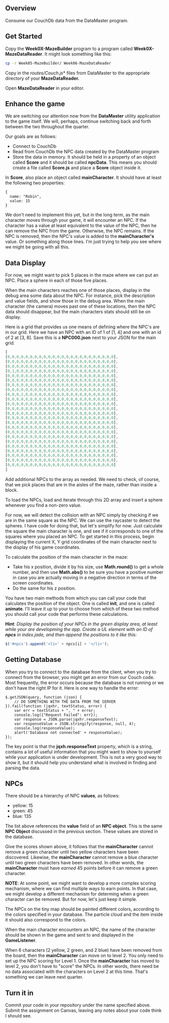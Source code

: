 ## Overview

Consume our CouchDb data from the DataMaster program.

## Get Started

Copy the **Week0X-MazeBuilder** program to a program called **Week0X-MazeDataReader**. It might look something like this:

```bash
cp -r Week05-MazeBuilder/ Week06-MazeDataReader
```

Copy in the **routes/Couch*.js** files from DataMaster to the appropriate directory of your **MazeDataReader.**

Open **MazeDataReader** in your editor.

## Enhance the game

We are switching our attention now from the **DataMaster** utility application to the game itself. We will, perhaps, continue switching back and forth between the two throughout the quarter.

Our goals are as follows:

- Connect to CouchDb
- Read from CouchDb the NPC data created by the DataMaster program
- Store the data in memory. It should be held in a property of an object called **Score** and it should be called **npcData**. This means you should create a file called **Score.js** and place a **Score** object inside it.

In **Score**, also place an object called **mainCharacter**. It should have at least the following two properties:

```
{
  name: "Robin",
  value: 15
}
```

We don't need to implement this yet, but in the long term, as the main character moves through your game, it will encounter an NPC. If the character has a value at least equivalent to the value of the NPC, then he can remove the NPC from the game. Otherwise, the NPC remains. If the NPC is removed, then the NPC's value is added to the **mainCharacter's** value. Or something along those lines. I'm just trying to help you see where we might be going with all this.

## Data Display

For now, we might want to pick 5 places in the maze where we can put an NPC. Place a sphere in each of those five places.

When the main characters reaches one of those places, display in the debug area some data about the NPC. For instance, pick the description and value fields, and show those in the debug area. When the main character (the camera) moves past one of these locations, then the NPC data should disappear, but the main characters stats should still be on display.

Here is a grid that provides us one means of defining where the NPC's are in our grid. Here we have an NPC with an ID of 1 of [1, 4] and one with an id of 2 at [3, 8]. Save this is a **NPC000.json** next to your JSON for the main grid.

```javascript
[
[0,0,0,0,0,0,0,0,0,0,0,0,0,0,0,0,0,0,0,0,0,0,0,0],
[0,0,0,0,0,0,0,0,0,0,0,0,0,0,0,0,0,0,0,0,0,0,0,0],
[0,0,0,0,0,0,0,0,0,0,0,0,0,0,0,0,0,0,0,0,0,0,0,0],
[0,1,0,0,0,0,0,0,0,0,0,0,0,0,0,0,0,0,0,0,0,0,0,0],
[0,0,0,0,0,0,0,0,0,0,0,0,0,0,0,0,0,0,0,0,0,0,0,0],
[0,0,0,0,0,0,0,0,0,0,0,0,0,0,0,0,0,0,0,0,0,0,0,0],
[0,0,0,0,0,0,0,0,0,0,0,0,0,0,0,0,0,0,0,0,0,0,0,0],
[0,0,0,0,0,0,0,0,0,0,0,0,0,0,0,0,0,0,0,0,0,0,0,0],
[0,0,0,2,0,0,0,0,0,0,0,0,0,0,0,0,0,0,0,0,0,0,0,0],
[0,0,0,0,0,0,0,0,0,0,0,0,0,0,0,0,0,0,0,0,0,0,0,0],
[0,0,0,0,0,0,0,0,0,0,0,0,0,0,0,0,0,0,0,0,0,0,0,0],
[0,0,0,0,0,0,0,0,0,0,0,0,0,0,0,0,0,0,0,0,0,0,0,0],
[0,0,0,0,0,0,0,0,0,0,0,0,0,0,0,0,0,0,0,0,0,0,0,0],
[0,0,0,0,0,0,0,0,0,0,0,0,0,0,0,0,0,0,0,0,0,0,0,0],
[0,0,0,0,0,0,0,0,0,0,0,0,0,0,0,0,0,0,0,0,0,0,0,0],
[0,0,0,0,0,0,0,0,0,0,0,0,0,0,0,0,0,0,0,0,0,0,0,0],
[0,0,0,0,0,0,0,0,0,0,0,0,0,0,0,0,0,0,0,0,0,0,0,0],
[0,0,0,0,0,0,0,0,0,0,0,0,0,0,0,0,0,0,0,0,0,0,0,0],
[0,0,0,0,0,0,0,0,0,0,0,0,0,0,0,0,0,0,0,0,0,0,0,0],
[0,0,0,0,0,0,0,0,0,0,0,0,0,0,0,0,0,0,0,0,0,0,0,0],
[0,0,0,0,0,0,0,0,0,0,0,0,0,0,0,0,0,0,0,0,0,0,0,0],
[0,0,0,0,0,0,0,0,0,0,0,0,0,0,0,0,0,0,0,0,0,0,0,0],
[0,0,0,0,0,0,0,0,0,0,0,0,0,0,0,0,0,0,0,0,0,0,0,0],
[0,0,0,0,0,0,0,0,0,0,0,0,0,0,0,0,0,0,0,0,0,0,0,0]
]
```

Add additional NPCs to the array as needed. We need to check, of course, that we pick places that are in the aisles of the maze, rather than inside a block.

To load the NPCs, load and iterate through this 2D array and insert a sphere whenever you find a non-zero value.

For now, we will detect the collision with an NPC simply by checking if we are in the same square as the NPC. We can use the raycaster to detect the spheres. I have code for doing that, but let's simplify for now. Just calculate the square the main character is one, and see if it corresponds to one of the squares where you placed an NPC. To get started in this process, begin displaying the current X, Y grid coordinates of the main character next to the display of his game coordinates.

To calculate the position of the main character in the maze:

- Take his x position, divide it by his size, use **Math.round()** to get a whole number, and then use **Math.abs()** to be sure you have a positive number in case you are actually moving in a negative direction in terms of the screen coordinates.
- Do the same for his z position.

You have two main methods from which you can call your code that calculates the position of the object. One is called **init**, and one is called **animate**. I'll leave it up to your to choose from which of these two method you should call your code that performs these calculations.

**Hint**: _Display the position of your NPCs in the green display area, at least while your are developming the app. Create a UL element with an ID of **npcs** in index.jade, and then append the positions to it like this:_

```javascript
$('#npcs').append('<li>' + npcs[i] + '</li>');
```

## Getting Database

When you try to connect to the database from the client, when you try to connect from the browser, you might get an error from our Couch code. Most frequently, the error occurs because the database is not running or we don't have the right IP for it. Here is one way to handle the error:

```
$.getJSON(query, function (json) {
    // DO SOMETHING WITH THE DATA FROM THE SERVER
}).fail(function (jqxhr, textStatus, error) {
    var err = textStatus + ", " + error;
    console.log({"Request Failed": err});
    var response = JSON.parse(jqxhr.responseText);
    var responseValue = JSON.stringify(response, null, 4);
    console.log(responseValue);
    alert('Database not connected' + responseValue);
});
```

The key point is that the **jqxh.responseText** property, which is a string, contains a lot of useful information that you might want to show to yourself while your application is under development. This is not a very good way to show it, but it should help you understand what is involved in finding and parsing the data.

## NPCs

There should be a hierarchy of NPC **values**, as follows:

- yellow: 15
- green: 45
- blue: 135

The list above references the **value** field of an **NPC object**. This is the same **NPC Object** discussed in the previous section. These values are stored in the database.

Give the scores shown above, it follows that the **mainCharacter** cannot remove a green character until two yellow characters have been discovered. Likewise, the **mainCharacter** cannot remove a blue character until two green characters have been removed. In other words, the **mainCharacter** must have *earned* 45 points before it can remove a green character.

**NOTE**: At some point, we might want to develop a more complex scoring mechanism, where we can find multiple ways to earn points. In that case, we might develop a different mechanism for determing when a green character can be removed. But for now, let's just keep it simple.

The NPCs on the tiny map should be painted different colors, according to the colors specified in your database. The particle cloud and the item inside it should also correspond to the colors.

When the main character encounters an NPC,  the name of the character should be shown in the game and sent to and displayed in the **GameListener**.  

When 6 characters (2 yellow, 2 green, and 2 blue) have been removed from the board, then the **mainCharacter** can move on to level 2. You only need to set up the NPC scoring for Level 1. Once the **mainCharacter** has moved to level 2, you don't have to "score" the NPCs. In other words, there need be no data associated with the characters on Level 2 at this time. That's something we can leave next quarter.

## Turn it in

Commit your code in your repository under the name specified above. Submit the assignment on Canvas, leaving any notes about your code think I should see.
